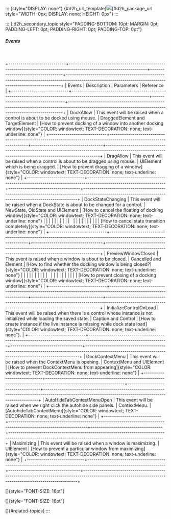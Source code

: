 ::: {style="DISPLAY: none"}
[](ms-xhelp:///?Id=d2h_url_template){#d2h_url_template}![](!package_url!){#d2h_package_url style="WIDTH: 0px; DISPLAY: none; HEIGHT: 0px"}
:::

::: {.d2h_secondary_topic style="PADDING-BOTTOM: 10pt; MARGIN: 0pt; PADDING-LEFT: 0pt; PADDING-RIGHT: 0pt; PADDING-TOP: 0pt"}
##### Events

 

+----------------------------+--------------------------------------------------------------------------------------------------------------------+-----------------------------------+---------------------------------------------------------------------------------------------------------------------------------------------------------+
| Events                     | Description                                                                                                        | Parameters                        | Reference                                                                                                                                               |
+----------------------------+--------------------------------------------------------------------------------------------------------------------+-----------------------------------+---------------------------------------------------------------------------------------------------------------------------------------------------------+
| DockAllow                  | This event will be raised when a control is about to be docked using mouse.                                        | DraggedElement and TargetElement  | [How to prevent docking of a window into another docking window]{style="COLOR: windowtext; TEXT-DECORATION: none; text-underline: none"}                |
+----------------------------+--------------------------------------------------------------------------------------------------------------------+-----------------------------------+---------------------------------------------------------------------------------------------------------------------------------------------------------+
| DragAllow                  | This event will be raised when a control is about to be dragged using mouse.                                       | UIElement which is being dragged. | [How to prevent dragging of a window]{style="COLOR: windowtext; TEXT-DECORATION: none; text-underline: none"}                                           |
+----------------------------+--------------------------------------------------------------------------------------------------------------------+-----------------------------------+---------------------------------------------------------------------------------------------------------------------------------------------------------+
| DockStateChanging          | This event will be raised when a DockState is about to be changed for a control.                                   | NewState, OldState and UIElement  | [How to cancel the floating of docking window]{style="COLOR: windowtext; TEXT-DECORATION: none; text-underline: none"}                                  |
|                            |                                                                                                                    |                                   |                                                                                                                                                         |
|                            |                                                                                                                    |                                   |                                                                                                                                                         |
|                            |                                                                                                                    |                                   |                                                                                                                                                         |
|                            |                                                                                                                    |                                   | [How to cancel state transition completely]{style="COLOR: windowtext; TEXT-DECORATION: none; text-underline: none"}                                     |
+----------------------------+--------------------------------------------------------------------------------------------------------------------+-----------------------------------+---------------------------------------------------------------------------------------------------------------------------------------------------------+
| PreviewWindowClosed        | This event is raised when a window is about to be closed.                                                          | Cancelled and Element             | [How to find whether the docking window is being closed?]{style="COLOR: windowtext; TEXT-DECORATION: none; text-underline: none"}                       |
|                            |                                                                                                                    |                                   |                                                                                                                                                         |
|                            |                                                                                                                    |                                   |                                                                                                                                                         |
|                            |                                                                                                                    |                                   |                                                                                                                                                         |
|                            |                                                                                                                    |                                   | [How to prevent closing of a docking window]{style="COLOR: windowtext; TEXT-DECORATION: none; text-underline: none"}                                    |
+----------------------------+--------------------------------------------------------------------------------------------------------------------+-----------------------------------+---------------------------------------------------------------------------------------------------------------------------------------------------------+
| InitializeControlOnLoad    | This event will be raised when there is a control whose instance is not initialized while loading the saved state. | Caption and Control               | [How to create instance if the live instance is missing while dock state load]{style="COLOR: windowtext; TEXT-DECORATION: none; text-underline: none"}. |
+----------------------------+--------------------------------------------------------------------------------------------------------------------+-----------------------------------+---------------------------------------------------------------------------------------------------------------------------------------------------------+
| DockContextMenu            | This event will be raised when the ContextMenu is opening.                                                         | ContextMenu and UIElement         | [How to prevent DockContextMenu from appearing]{style="COLOR: windowtext; TEXT-DECORATION: none; text-underline: none"}                                 |
+----------------------------+--------------------------------------------------------------------------------------------------------------------+-----------------------------------+---------------------------------------------------------------------------------------------------------------------------------------------------------+
| AutoHideTabContextMenuOpen | This event will be raised when we right click the autohide side panels.                                            | ContextMenu.                      | [AutohideTabContextMenu]{style="COLOR: windowtext; TEXT-DECORATION: none; text-underline: none"}                                                        |
+----------------------------+--------------------------------------------------------------------------------------------------------------------+-----------------------------------+---------------------------------------------------------------------------------------------------------------------------------------------------------+
| Maximizing                 | This event will be raised when a window is maximizing.                                                             | UIElement                         | [How to prevent a particular window from maximizing]{style="COLOR: windowtext; TEXT-DECORATION: none; text-underline: none"}                            |
+----------------------------+--------------------------------------------------------------------------------------------------------------------+-----------------------------------+---------------------------------------------------------------------------------------------------------------------------------------------------------+

[]{style="FONT-SIZE: 16pt"} 

[]{style="FONT-SIZE: 16pt"} 

[]{#related-topics}
:::
